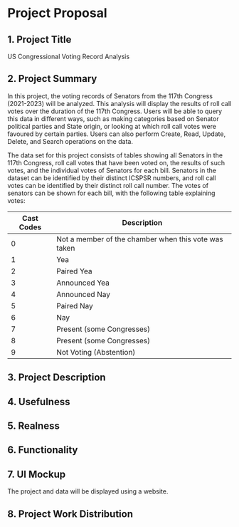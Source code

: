# Project Proposal

## 1. Project Title
US Congressional Voting Record Analysis
## 2. Project Summary
In this project, the voting records of Senators from the 117th Congress (2021-2023) will be analyzed. This analysis will display the results of roll call votes over the duration of the 117th Congress. Users will be able to query this data in different ways, such as making categories based on Senator political parties and State origin, or looking at which roll call votes were favoured by certain parties. Users can also perform Create, Read, Update, Delete, and Search operations on the data.

The data set for this project consists of tables showing all Senators in the 117th Congress, roll call votes that have been voted on, the results of such votes, and the individual votes of Senators for each bill. Senators in the dataset can be identified by their distinct ICSPSR numbers, and roll call votes can be identified by their distinct roll call number. The votes of senators can be shown for each bill, with the following table explaining votes:

| Cast Codes |       Description    |
| -----------|----------------------|
| 0  |       Not a member of the chamber when this vote was taken     |
| 1  |      Yea    |
| 2  |      Paired Yea     |
| 3  |      Announced Yea     |
| 4  |      Announced Nay     |
| 5  |      Paired Nay     |
| 6  |      Nay     |
| 7  |      Present (some Congresses)     |
| 8  |      Present (some Congresses)     |
| 9  |      Not Voting (Abstention)     |


## 3. Project Description

## 4. Usefulness

## 5. Realness

## 6. Functionality

## 7. UI Mockup
The project and data will be displayed using a website.
## 8. Project Work Distribution
